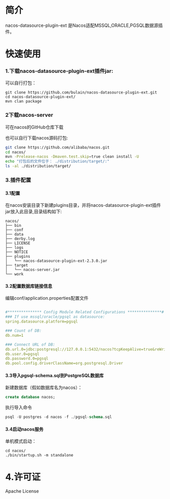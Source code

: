 # 简介

nacos-datasource-plugin-ext 是Nacos适配MSSQL,ORACLE,PGSQL数据源插件。

# 快速使用

### 1.下载nacos-datasource-plugin-ext插件jar:

可以自行打包：

```
git clone https://github.com/bulain/nacos-datasource-plugin-ext.git
cd nacos-datasource-plugin-ext/
mvn clan package
```

### 2下载nacos-server

可在nacos的GitHub仓库下载

也可以自行下载nacos源码打包:

```sh
git clone https://github.com/alibaba/nacos.git
cd nacos/
mvn -Prelease-nacos -Dmaven.test.skip=true clean install -U 
echo "打包后的文件位于： ./distribution/target/:"
ls -al ./distribution/target/
```

### 3.插件配置

#### 3.1配置

在nacos安装目录下新建plugins目录，并将nacos-datasource-plugin-ext插件jar放入此目录,目录结构如下:

```
nacos/
├── bin
├── conf
├── data
├── derby.log
├── LICENSE
├── logs
├── NOTICE
├── plugins
│   └── nacos-datasource-plugin-ext-2.3.0.jar
├── target
│   └── nacos-server.jar
└── work
```

#### 3.2配置数据库链接信息

编辑conf/application.properties配置文件

```yml

#*************** Config Module Related Configurations ***************#
### If use mssql/oracle/pgsql as datasource:
spring.datasource.platform=pgsql

### Count of DB:
db.num=1

### Connect URL of DB:
db.url.0=jdbc:postgresql://127.0.0.1:5432/nacos?tcpKeepAlive=true&reWriteBatchedInserts=true&ApplicationName=nacos
db.user.0=pgsql
db.password.0=pgsql
db.pool.config.driverClassName=org.postgresql.Driver

```

#### 3.3导入pgsql-schema.sql到PostgreSQL数据库

新建数据库（假如数据库名为nacos）：

```sql
create database nacos;
```

执行导入命令

```sql
psql -U postgres -d nacos -f ./pgsql-schema.sql
```

#### 3.4启动nacos服务

单机模式启动：

```
cd nacos/
./bin/startup.sh -m standalone
```

# 4.许可证
Apache License 